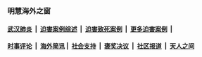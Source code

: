 
### 明慧海外之窗

####  [武汉肺炎](indexes/365.md?t=04181601) &nbsp;|&nbsp;  [迫害案例综述](indexes/328.md?t=04181601) &nbsp;|&nbsp; [迫害致死案例](indexes/277.md?t=04181601)  &nbsp;|&nbsp; [更多迫害案例](indexes/81.md?t=04181601)  &nbsp;|&nbsp; 
####  [时事评论](indexes/19.md?t=04181601) &nbsp;|&nbsp; [海外简讯](indexes/245.md?t=04181601)&nbsp;|&nbsp;  [社会支持](indexes/140.md?t=04181601) &nbsp;|&nbsp; [褒奖决议](indexes/282.md?t=04181601) &nbsp;|&nbsp; [社区报道](indexes/91.md?t=04181601)  &nbsp;|&nbsp; [天人之间](indexes/78.md?t=04181601) 

